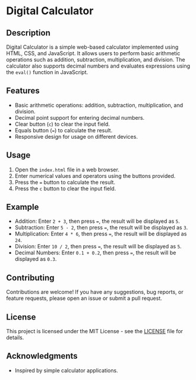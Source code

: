 # Digital Calculator

## Description
Digital Calculator is a simple web-based calculator implemented using HTML, CSS, and JavaScript. It allows users to perform basic arithmetic operations such as addition, subtraction, multiplication, and division. The calculator also supports decimal numbers and evaluates expressions using the `eval()` function in JavaScript.

## Features
- Basic arithmetic operations: addition, subtraction, multiplication, and division.
- Decimal point support for entering decimal numbers.
- Clear button (`c`) to clear the input field.
- Equals button (`=`) to calculate the result.
- Responsive design for usage on different devices.

## Usage
1. Open the `index.html` file in a web browser.
2. Enter numerical values and operators using the buttons provided.
3. Press the `=` button to calculate the result.
4. Press the `c` button to clear the input field.

## Example
- Addition: Enter `2 + 3`, then press `=`, the result will be displayed as `5`.
- Subtraction: Enter `5 - 2`, then press `=`, the result will be displayed as `3`.
- Multiplication: Enter `4 * 6`, then press `=`, the result will be displayed as `24`.
- Division: Enter `10 / 2`, then press `=`, the result will be displayed as `5`.
- Decimal Numbers: Enter `0.1 + 0.2`, then press `=`, the result will be displayed as `0.3`.

## Contributing
Contributions are welcome! If you have any suggestions, bug reports, or feature requests, please open an issue or submit a pull request.

## License
This project is licensed under the MIT License - see the [LICENSE](LICENSE) file for details.

## Acknowledgments
- Inspired by simple calculator applications.
